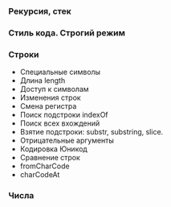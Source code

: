 

### Рекурсия, стек

### Стиль кода. Строгий режим

### Строки
  - Специальные символы
  - Длина length
  - Доступ к символам
  - Изменения строк
  - Смена регистра
  - Поиск подстроки indexOf
  - Поиск всех вхождений
  - Взятие подстроки: substr, substring, slice.
  - Отрицательные аргументы
  - Кодировка Юникод
  - Сравнение строк
  - fromCharCode
  - charCodeAt

  ### Числа